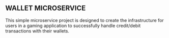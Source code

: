 ## WALLET MICROSERVICE

This simple microservice project is designed to create the infrastructure for users in a gaming application to successfully handle credit/debit transactions with their wallets.


